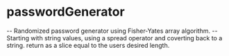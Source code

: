 # passwordGenerator

-- Randomized password generator using Fisher-Yates array algorithm. 
  -- Starting with string values, using a spread operator and coverting back to a string. return as a slice equal to the users desired length. 
